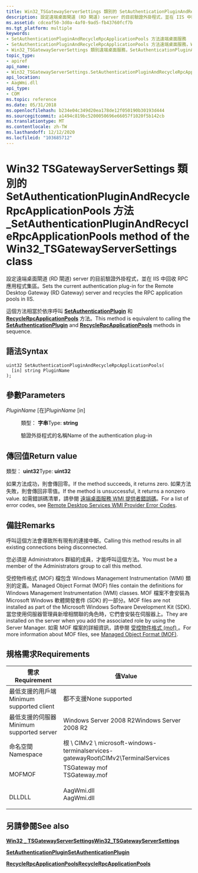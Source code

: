 ```yaml
---
title: Win32_TSGatewayServerSettings 類別的 SetAuthenticationPluginAndRecycleRpcApplicationPools 方法
description: 設定遠端桌面閘道 (RD 閘道) server 的目前驗證外掛程式，並在 IIS 中回收 RPC 應用程式集區。
ms.assetid: cdceaf50-3d0a-4af0-9ad5-fb43760fcf7b
ms.tgt_platform: multiple
keywords:
- SetAuthenticationPluginAndRecycleRpcApplicationPools 方法遠端桌面服務
- SetAuthenticationPluginAndRecycleRpcApplicationPools 方法遠端桌面服務，Win32_TSGatewayServerSettings 類別
- Win32_TSGatewayServerSettings 類別遠端桌面服務，SetAuthenticationPluginAndRecycleRpcApplicationPools 方法
topic_type:
- apiref
api_name:
- Win32_TSGatewayServerSettings.SetAuthenticationPluginAndRecycleRpcApplicationPools
api_location:
- AagWmi.dll
api_type:
- COM
ms.topic: reference
ms.date: 05/31/2018
ms.openlocfilehash: b234e04c349d20ea178de12f050190b30193d444
ms.sourcegitcommit: a1494c819bc5200050696e66057f1020f5b142cb
ms.translationtype: MT
ms.contentlocale: zh-TW
ms.lasthandoff: 12/12/2020
ms.locfileid: "103685712"
---
```

# <a name="setauthenticationpluginandrecyclerpcapplicationpools-method-of-the-win32_tsgatewayserversettings-class"></a><span data-ttu-id="4a5eb-106">Win32 TSGatewayServerSettings 類別的 SetAuthenticationPluginAndRecycleRpcApplicationPools 方法 \_</span><span class="sxs-lookup"><span data-stu-id="4a5eb-106">SetAuthenticationPluginAndRecycleRpcApplicationPools method of the Win32\_TSGatewayServerSettings class</span></span>

<span data-ttu-id="4a5eb-107">設定遠端桌面閘道 (RD 閘道) server 的目前驗證外掛程式，並在 IIS 中回收 RPC 應用程式集區。</span><span class="sxs-lookup"><span data-stu-id="4a5eb-107">Sets the current authentication plug-in for the Remote Desktop Gateway (RD Gateway) server and recycles the RPC application pools in IIS.</span></span>

<span data-ttu-id="4a5eb-108">這個方法相當於依序呼叫 [**SetAuthenticationPlugin**](setauthenticationplugin-win32-tsgatewayserversettings.md) 和 [**RecycleRpcApplicationPools**](recyclerpcapplicationpools-win32-tsgatewayserversettings.md) 方法。</span><span class="sxs-lookup"><span data-stu-id="4a5eb-108">This method is equivalent to calling the [**SetAuthenticationPlugin**](setauthenticationplugin-win32-tsgatewayserversettings.md) and [**RecycleRpcApplicationPools**](recyclerpcapplicationpools-win32-tsgatewayserversettings.md) methods in sequence.</span></span>

## <a name="syntax"></a><span data-ttu-id="4a5eb-109">語法</span><span class="sxs-lookup"><span data-stu-id="4a5eb-109">Syntax</span></span>


```mof
uint32 SetAuthenticationPluginAndRecycleRpcApplicationPools(
  [in] string PluginName
);
```



## <a name="parameters"></a><span data-ttu-id="4a5eb-110">參數</span><span class="sxs-lookup"><span data-stu-id="4a5eb-110">Parameters</span></span>

<dl> <dt>

<span data-ttu-id="4a5eb-111">*PluginName* \[在\]</span><span class="sxs-lookup"><span data-stu-id="4a5eb-111">*PluginName* \[in\]</span></span>
</dt> <dd>

<span data-ttu-id="4a5eb-112">類型： **字串**</span><span class="sxs-lookup"><span data-stu-id="4a5eb-112">Type: **string**</span></span>

<span data-ttu-id="4a5eb-113">驗證外掛程式的名稱</span><span class="sxs-lookup"><span data-stu-id="4a5eb-113">Name of the authentication plug-in</span></span>

</dd> </dl>

## <a name="return-value"></a><span data-ttu-id="4a5eb-114">傳回值</span><span class="sxs-lookup"><span data-stu-id="4a5eb-114">Return value</span></span>

<span data-ttu-id="4a5eb-115">類型： **uint32**</span><span class="sxs-lookup"><span data-stu-id="4a5eb-115">Type: **uint32**</span></span>

<span data-ttu-id="4a5eb-116">如果方法成功，則會傳回零。</span><span class="sxs-lookup"><span data-stu-id="4a5eb-116">If the method succeeds, it returns zero.</span></span> <span data-ttu-id="4a5eb-117">如果方法失敗，則會傳回非零值。</span><span class="sxs-lookup"><span data-stu-id="4a5eb-117">If the method is unsuccessful, it returns a nonzero value.</span></span> <span data-ttu-id="4a5eb-118">如需錯誤碼清單，請參閱 [遠端桌面服務 WMI 提供者錯誤碼](terminal-services-wmi-provider-error-codes.md)。</span><span class="sxs-lookup"><span data-stu-id="4a5eb-118">For a list of error codes, see [Remote Desktop Services WMI Provider Error Codes](terminal-services-wmi-provider-error-codes.md).</span></span>

## <a name="remarks"></a><span data-ttu-id="4a5eb-119">備註</span><span class="sxs-lookup"><span data-stu-id="4a5eb-119">Remarks</span></span>

<span data-ttu-id="4a5eb-120">呼叫這個方法會導致所有現有的連接中斷。</span><span class="sxs-lookup"><span data-stu-id="4a5eb-120">Calling this method results in all existing connections being disconnected.</span></span>

<span data-ttu-id="4a5eb-121">您必須是 Administrators 群組的成員，才能呼叫這個方法。</span><span class="sxs-lookup"><span data-stu-id="4a5eb-121">You must be a member of the Administrators group to call this method.</span></span>

<span data-ttu-id="4a5eb-122">受控物件格式 (MOF) 檔包含 Windows Management Instrumentation (WMI) 類別的定義。</span><span class="sxs-lookup"><span data-stu-id="4a5eb-122">Managed Object Format (MOF) files contain the definitions for Windows Management Instrumentation (WMI) classes.</span></span> <span data-ttu-id="4a5eb-123">MOF 檔案不會安裝為 Microsoft Windows 軟體開發套件 (SDK) 的一部分。</span><span class="sxs-lookup"><span data-stu-id="4a5eb-123">MOF files are not installed as part of the Microsoft Windows Software Development Kit (SDK).</span></span> <span data-ttu-id="4a5eb-124">當您使用伺服器管理員新增相關聯的角色時，它們會安裝在伺服器上。</span><span class="sxs-lookup"><span data-stu-id="4a5eb-124">They are installed on the server when you add the associated role by using the Server Manager.</span></span> <span data-ttu-id="4a5eb-125">如需 MOF 檔案的詳細資訊，請參閱 [受控物件格式 (mof) ](/windows/desktop/WmiSdk/managed-object-format--mof-)。</span><span class="sxs-lookup"><span data-stu-id="4a5eb-125">For more information about MOF files, see [Managed Object Format (MOF)](/windows/desktop/WmiSdk/managed-object-format--mof-).</span></span>

## <a name="requirements"></a><span data-ttu-id="4a5eb-126">規格需求</span><span class="sxs-lookup"><span data-stu-id="4a5eb-126">Requirements</span></span>



| <span data-ttu-id="4a5eb-127">需求</span><span class="sxs-lookup"><span data-stu-id="4a5eb-127">Requirement</span></span> | <span data-ttu-id="4a5eb-128">值</span><span class="sxs-lookup"><span data-stu-id="4a5eb-128">Value</span></span> |
|-------------------------------------|------------------------------------------------------------------------------------------|
| <span data-ttu-id="4a5eb-129">最低支援的用戶端</span><span class="sxs-lookup"><span data-stu-id="4a5eb-129">Minimum supported client</span></span><br/> | <span data-ttu-id="4a5eb-130">都不支援</span><span class="sxs-lookup"><span data-stu-id="4a5eb-130">None supported</span></span><br/>                                                                |
| <span data-ttu-id="4a5eb-131">最低支援的伺服器</span><span class="sxs-lookup"><span data-stu-id="4a5eb-131">Minimum supported server</span></span><br/> | <span data-ttu-id="4a5eb-132">Windows Server 2008 R2</span><span class="sxs-lookup"><span data-stu-id="4a5eb-132">Windows Server 2008 R2</span></span><br/>                                                        |
| <span data-ttu-id="4a5eb-133">命名空間</span><span class="sxs-lookup"><span data-stu-id="4a5eb-133">Namespace</span></span><br/>                | <span data-ttu-id="4a5eb-134">根 \\ CIMv2 \\ microsoft-windows-terminalservices-gateway</span><span class="sxs-lookup"><span data-stu-id="4a5eb-134">Root\\CIMv2\\TerminalServices</span></span><br/>                                                 |
| <span data-ttu-id="4a5eb-135">MOF</span><span class="sxs-lookup"><span data-stu-id="4a5eb-135">MOF</span></span><br/>                      | <dl> <span data-ttu-id="4a5eb-136"><dt>TSGateway mof</dt></span><span class="sxs-lookup"><span data-stu-id="4a5eb-136"><dt>TSGateway.mof</dt></span></span> </dl> |
| <span data-ttu-id="4a5eb-137">DLL</span><span class="sxs-lookup"><span data-stu-id="4a5eb-137">DLL</span></span><br/>                      | <dl> <span data-ttu-id="4a5eb-138"><dt>AagWmi.dll</dt></span><span class="sxs-lookup"><span data-stu-id="4a5eb-138"><dt>AagWmi.dll</dt></span></span> </dl>    |



## <a name="see-also"></a><span data-ttu-id="4a5eb-139">另請參閱</span><span class="sxs-lookup"><span data-stu-id="4a5eb-139">See also</span></span>

<dl> <dt>

[<span data-ttu-id="4a5eb-140">**Win32 \_ TSGatewayServerSettings**</span><span class="sxs-lookup"><span data-stu-id="4a5eb-140">**Win32\_TSGatewayServerSettings**</span></span>](win32-tsgatewayserversettings.md)
</dt> <dt>

[<span data-ttu-id="4a5eb-141">**SetAuthenticationPlugin**</span><span class="sxs-lookup"><span data-stu-id="4a5eb-141">**SetAuthenticationPlugin**</span></span>](setauthenticationplugin-win32-tsgatewayserversettings.md)
</dt> <dt>

[<span data-ttu-id="4a5eb-142">**RecycleRpcApplicationPools**</span><span class="sxs-lookup"><span data-stu-id="4a5eb-142">**RecycleRpcApplicationPools**</span></span>](recyclerpcapplicationpools-win32-tsgatewayserversettings.md)
</dt> </dl>

 


